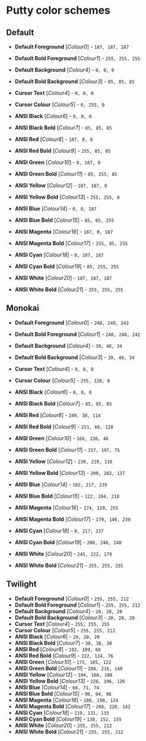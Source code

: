 # Putty color schemes

## Default
* **Default Foreground**        [*Colour0*]   - `187, 187, 187`
* **Default Bold Foreground**   [*Colour1*]   - `255, 255, 255`
* **Default Background**        [*Colour4*]   - `0, 0, 0`
* **Default Bold Background**   [*Colour3*]   - `85, 85, 85`
* **Cursor Text**               [*Colour4*]   - `0, 0, 0`
* **Cursor Colour**             [*Colour5*]   - `0, 255, 0`

* **ANSI Black**                [*Colour6*]   - `0, 0, 0`
* **ANSI Black Bold**           [*Colour7*]   - `85, 85, 85`
* **ANSI Red**                  [*Colour8*]   - `187, 0, 0`
* **ANSI Red Bold**             [*Colour9*]   - `255, 85, 85`
* **ANSI Green**                [*Colour10*]  - `0, 187, 0`
* **ANSI Green Bold**           [*Colour11*]  - `85, 255, 85`
* **ANSI Yellow**               [*Colour12*]  - `187, 187, 0`
* **ANSI Yellow Bold**          [*Colour13*]  - `255, 255, 0`
* **ANSI Blue**                 [*Colour14*]  - `0, 0, 187`
* **ANSI Blue Bold**            [*Colour15*]  - `85, 85, 255`
* **ANSI Magenta**              [*Colour16*]  - `187, 0, 187`
* **ANSI Magenta Bold**         [*Colour17*]  - `255, 85, 255`
* **ANSI Cyan**                 [*Colour18*]  - `0, 187, 187`
* **ANSI Cyan Bold**            [*Colour19*]  - `85, 255, 255`
* **ANSI White**                [*Colour20*]  - `187, 187, 187`
* **ANSI White Bold**           [*Colour21*]  - `255, 255, 255`

## Monokai
* **Default Foreground**        [*Colour0*]   - `248, 248, 242`
* **Default Bold Foreground**   [*Colour1*]   - `248, 248, 242`
* **Default Background**        [*Colour4*]   - `39, 40, 34`
* **Default Bold Background**   [*Colour3*]   - `39, 40, 34`
* **Cursor Text**               [*Colour4*]   - `0, 0, 0`
* **Cursor Colour**             [*Colour5*]   - `255, 128, 0`

* **ANSI Black**                [*Colour6*]   - `0, 0, 0`
* **ANSI Black Bold**           [*Colour7*]   - `85, 85, 85`
* **ANSI Red**                  [*Colour8*]   - `249, 38, 114`
* **ANSI Red Bold**             [*Colour9*]   - `221, 66, 120`
* **ANSI Green**                [*Colour10*]  - `166, 226, 46`
* **ANSI Green Bold**           [*Colour11*]  - `157, 197, 75`
* **ANSI Yellow**               [*Colour12*]  - `230, 219, 116`
* **ANSI Yellow Bold**          [*Colour13*]  - `209, 202, 137`
* **ANSI Blue**                 [*Colour14*]  - `102, 217, 239`
* **ANSI Blue Bold**            [*Colour15*]  - `122, 204, 218`
* **ANSI Magenta**              [*Colour16*]  - `174, 129, 255`
* **ANSI Magenta Bold**         [*Colour17*]  - `179, 146, 239`
* **ANSI Cyan**                 [*Colour18*]  - `0, 217, 217`
* **ANSI Cyan Bold**            [*Colour19*]  - `200, 240, 240`
* **ANSI White**                [*Colour20*]  - `245, 222, 179`
* **ANSI White Bold**           [*Colour21*]  - `255, 255, 255`

## Twilight
* **Default Foreground**        [*Colour0*]   - `255, 255, 212`
* **Default Bold Foreground**   [*Colour1*]   - `255, 255, 212`
* **Default Background**        [*Colour4*]   - `20, 20, 20`
* **Default Bold Background**   [*Colour3*]   - `20, 20, 20`
* **Cursor Text**               [*Colour4*]   - `255, 255, 255`
* **Cursor Colour**             [*Colour5*]   - `255, 255, 212`
* **ANSI Black**                [*Colour6*]   - `20, 20, 20`
* **ANSI Black Bold**           [*Colour7*]   - `38, 38, 38`
* **ANSI Red**                  [*Colour8*]   - `192, 109, 68`
* **ANSI Red Bold**             [*Colour9*]   - `222, 124, 76`
* **ANSI Green**                [*Colour10*]  - `175, 185, 122`
* **ANSI Green Bold**           [*Colour11*]  - `204, 216, 140`
* **ANSI Yellow**               [*Colour12*]  - `194, 168, 108`
* **ANSI Yellow Bold**          [*Colour13*]  - `226, 196, 126`
* **ANSI Blue**                 [*Colour14*]  - `68, 71, 74`
* **ANSI Blue Bold**            [*Colour15*]  - `90, 94, 98`
* **ANSI Magenta**              [*Colour16*]  - `180, 190, 124`
* **ANSI Magenta Bold**         [*Colour17*]  - `208, 220, 142`
* **ANSI Cyan**                 [*Colour18*]  - `119, 131, 133`
* **ANSI Cyan Bold**            [*Colour19*]  - `138, 152, 155`
* **ANSI White**                [*Colour20*]  - `255, 255, 212`
* **ANSI White Bold**           [*Colour21*]  - `255, 255, 212`